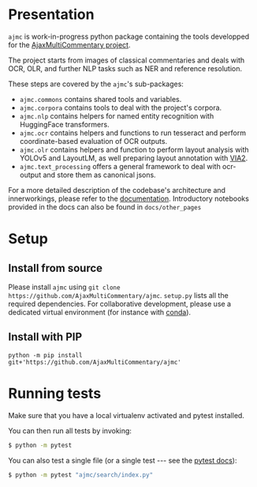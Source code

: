 # Presentation

`ajmc` is work-in-progress python package containing the tools developped for
the [AjaxMultiCommentary project](https://mromanello.github.io/ajax-multi-commentary/).

The project starts from images of classical commentaries and deals with OCR, OLR, and further NLP tasks such as NER and reference resolution.

These steps are covered by the `ajmc`'s sub-packages: 

- `ajmc.commons` contains shared tools and variables.
- `ajmc.corpora` contains tools to deal with the project's corpora.
- `ajmc.nlp` contains helpers for named entity recognition with HuggingFace transformers.
- `ajmc.ocr` contains helpers and functions to run tesseract and perform coordinate-based evaluation of OCR outputs.
- `ajmc.olr` contains helpers and function to perform layout analysis with YOLOv5 and LayoutLM, as well preparing layout
  annotation with [VIA2](https://www.robots.ox.ac.uk/~vgg/software/via/).
- `ajmc.text_processing` offers a general framework to deal with ocr-output and store them as canonical jsons.

For a more detailed description of the codebase's architecture and innerworkings, please refer to
the [documentation](https://ajaxmulticommentary.github.io/ajmc/). Introductory notebooks provided in the docs can also
be found in `docs/other_pages`

# Setup

## Install from source

Please install `ajmc` using `git clone https://github.com/AjaxMultiCommentary/ajmc`. `setup.py` lists all the required dependencies. For collaborative development, please use a dedicated virtual environment (for instance with [conda](https://docs.conda.io/projects/conda/en/latest/user-guide/tasks/manage-environments.html#creating-an-environment-from-an-environment-yml-file)). 




## Install with PIP

```shell
python -m pip install git+'https://github.com/AjaxMultiCommentary/ajmc'
```


# Running tests

Make sure that you have a local virtualenv activated and pytest installed.

You can then run all tests by invoking:

```bash
$ python -m pytest
```

You can also test a single file (or a single test --- see the [pytest docs](https://docs.pytest.org/en/stable/how-to/usage.html#usage)):

```bash
$ python -m pytest "ajmc/search/index.py"
```